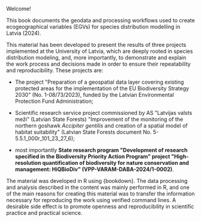 Welcome! 

This book documents the geodata and processing workflows used to create
ecogeographical variables (EGVs) for species distribution modelling in Latvia (2024).

This material has been developed to present the results of three projects 
implemented at the University of Latvia, which are deeply rooted in 
species distribution modeling, and, more importantly, to demonstrate and explain 
the work process and decisions made in order to ensure their repeatability and 
reproducibility. These projects are:

- The project "Preparation of a geospatial data layer covering existing 
protected areas for the implementation of the EU Biodiversity Strategy 
2030" (No. 1-08/73/2023), funded by the Latvian Environmental 
Protection Fund Administration;

- Scientific research service project commissioned by AS "Latvijas valsts 
meži" (Latvian State Forests) "Improvement of the monitoring of the northern 
goshawk *Accipiter gentilis* and creation of a spatial model of habitat 
suitability" (Latvian State Forests document No. 5-5.5.1_000r_101_23_27_6);

- most importantly **State research program "Development of research specified in the Biodiversity 
Priority Action Program" project "High-resolution quantification of biodiversity 
for nature conservation and management: HiQBioDiv" (VPP-VARAM-DABA-2024/1-0002)**.

The material was developed in R using {bookdown}. The data processing and analysis 
described in the content was mainly performed in R, and one of the main reasons for 
creating this material was to transfer the information necessary for reproducing the 
work using verified command lines. A desirable side effect is to promote openness and 
reproducibility in scientific practice and practical science.